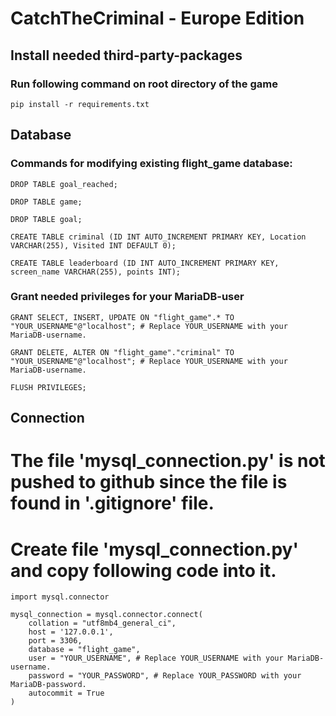 # CatchTheCriminal - Europe Edition


## Install needed third-party-packages
### Run following command on root directory of the game
```
pip install -r requirements.txt
```

## Database
### Commands for modifying existing flight_game database:

```
DROP TABLE goal_reached;
```
```
DROP TABLE game;
```
```
DROP TABLE goal;
```
```
CREATE TABLE criminal (ID INT AUTO_INCREMENT PRIMARY KEY, Location VARCHAR(255), Visited INT DEFAULT 0);
```
```
CREATE TABLE leaderboard (ID INT AUTO_INCREMENT PRIMARY KEY, screen_name VARCHAR(255), points INT);
```


### Grant needed privileges for your MariaDB-user
```
GRANT SELECT, INSERT, UPDATE ON "flight_game".* TO "YOUR_USERNAME"@"localhost"; # Replace YOUR_USERNAME with your MariaDB-username.
```
```
GRANT DELETE, ALTER ON "flight_game"."criminal" TO "YOUR_USERNAME"@"localhost"; # Replace YOUR_USERNAME with your MariaDB-username.
```
```
FLUSH PRIVILEGES;
```

## Connection

# The file 'mysql_connection.py' is not pushed to github since the file is found in '.gitignore' file. 
# Create file 'mysql_connection.py' and copy following code into it. 
```
import mysql.connector

mysql_connection = mysql.connector.connect(
    collation = "utf8mb4_general_ci",
    host = '127.0.0.1',
    port = 3306,
    database = "flight_game",
    user = "YOUR_USERNAME", # Replace YOUR_USERNAME with your MariaDB-username.
    password = "YOUR_PASSWORD", # Replace YOUR_PASSWORD with your MariaDB-password.
    autocommit = True
)
```
